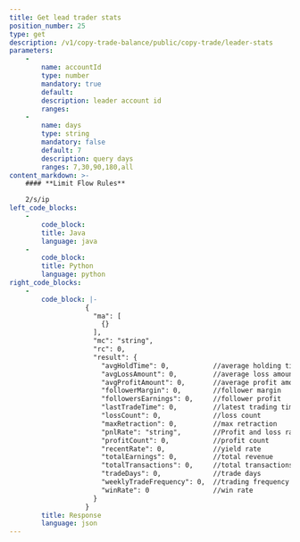 ```yaml
---
title: Get lead trader stats
position_number: 25
type: get
description: /v1/copy-trade-balance/public/copy-trade/leader-stats
parameters:
    -
        name: accountId
        type: number
        mandatory: true
        default:
        description: leader account id
        ranges:
    -
        name: days
        type: string
        mandatory: false
        default: 7
        description: query days
        ranges: 7,30,90,180,all
content_markdown: >-
    #### **Limit Flow Rules**

    2/s/ip
left_code_blocks:
    -
        code_block:
        title: Java
        language: java
    -
        code_block:
        title: Python
        language: python
right_code_blocks:
    -
        code_block: |-
                   {
                     "ma": [
                       {}
                     ],
                     "mc": "string",
                     "rc": 0,
                     "result": {
                       "avgHoldTime": 0,           //average holding time (seconds)
                       "avgLossAmount": 0,         //average loss amount
                       "avgProfitAmount": 0,       //average profit amount
                       "followerMargin": 0,        //follower margin
                       "followersEarnings": 0,     //follower profit
                       "lastTradeTime": 0,         //latest trading time
                       "lossCount": 0,             //loss count
                       "maxRetraction": 0,         //max retraction
                       "pnlRate": "string",        //Profit and loss ratio
                       "profitCount": 0,           //profit count
                       "recentRate": 0,            //yield rate 
                       "totalEarnings": 0,         //total revenue
                       "totalTransactions": 0,     //total transactions
                       "tradeDays": 0,             //trade days
                       "weeklyTradeFrequency": 0,  //trading frequency (weekly)
                       "winRate": 0                //win rate
                     }
                   }
        title: Response
        language: json
---
```

